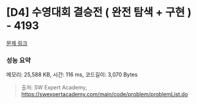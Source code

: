 # [D4] 수영대회 결승전 ( 완전 탐색 + 구현 ) - 4193 

[문제 링크](https://swexpertacademy.com/main/code/problem/problemDetail.do?contestProbId=AWKaG6_6AGQDFARV) 

### 성능 요약

메모리: 25,588 KB, 시간: 116 ms, 코드길이: 3,070 Bytes



> 출처: SW Expert Academy, https://swexpertacademy.com/main/code/problem/problemList.do